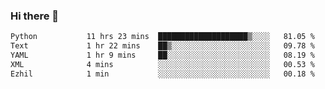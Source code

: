 ### Hi there 👋

<!--START_SECTION:waka-->

```txt
Python           11 hrs 23 mins  ████████████████████▒░░░░   81.05 %
Text             1 hr 22 mins    ██▒░░░░░░░░░░░░░░░░░░░░░░   09.78 %
YAML             1 hr 9 mins     ██░░░░░░░░░░░░░░░░░░░░░░░   08.19 %
XML              4 mins          ░░░░░░░░░░░░░░░░░░░░░░░░░   00.53 %
Ezhil            1 min           ░░░░░░░░░░░░░░░░░░░░░░░░░   00.18 %
```

<!--END_SECTION:waka-->

<!--
**Jonas-VanHaeken/Jonas-VanHaeken** is a ✨ _special_ ✨ repository because its `README.md` (this file) appears on your GitHub profile.

Here are some ideas to get you started:

- 🔭 I’m currently working on ...
- 🌱 I’m currently learning ...
- 👯 I’m looking to collaborate on ...
- 🤔 I’m looking for help with ...
- 💬 Ask me about ...
- 📫 How to reach me: ...
- 😄 Pronouns: ...
- ⚡ Fun fact: ...
-->
